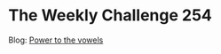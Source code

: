 # The Weekly Challenge 254

Blog: [Power to the vowels](https://dev.to/simongreennet/power-to-the-vowels-5cdp)
